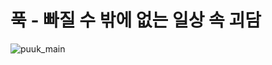 # 푹 - 빠질 수 밖에 없는 일상 속 괴담

![puuk_main](https://github.com/user-attachments/assets/d695d3d6-9b81-4f18-ac3c-dc3e31d95bca)
